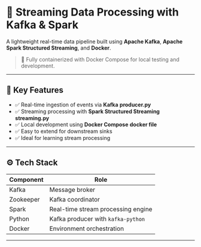 # 🚀 Streaming Data Processing with Kafka & Spark

A lightweight real-time data pipeline built using **Apache Kafka**, **Apache Spark Structured Streaming**, and **Docker**.

> 🐳 Fully containerized with Docker Compose for local testing and development.

---

## 📌 Key Features

- ✅ Real-time ingestion of events via **Kafka**     **producer.py**
- ✅ Streaming processing with **Spark Structured Streaming**    **streaming.py**
- ✅ Local development using **Docker Compose**    **docker file**
- ✅ Easy to extend for downstream sinks
- ✅ Ideal for learning stream processing

---

## ⚙️ Tech Stack

| Component  | Role                                      |
|------------|-------------------------------------------|
| Kafka      | Message broker                            |
| Zookeeper  | Kafka coordinator                         |
| Spark      | Real-time stream processing engine        |
| Python     | Kafka producer with `kafka-python`        |
| Docker     | Environment orchestration                 |

---



